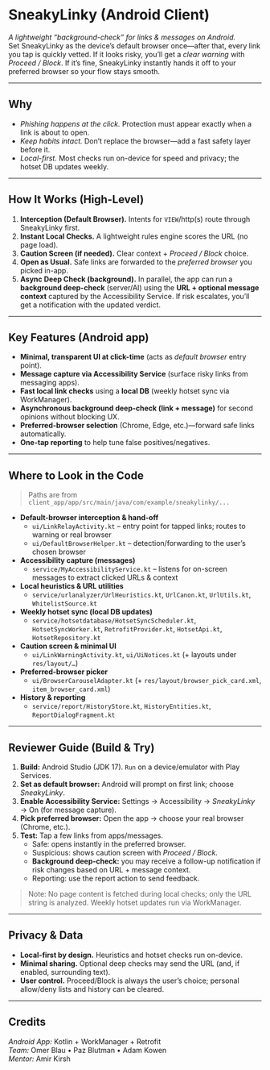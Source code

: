 # SneakyLinky (Android Client)

*A lightweight “background-check” for links & messages on Android.*  
Set SneakyLinky as the device’s default browser once—after that, every link you tap is quickly vetted. If it looks risky, you’ll get a *clear warning* with *Proceed / Block*. If it’s fine, SneakyLinky instantly hands it off to your preferred browser so your flow stays smooth.

---

## Why
- *Phishing happens at the click.* Protection must appear exactly when a link is about to open.  
- *Keep habits intact.* Don’t replace the browser—add a fast safety layer before it.  
- *Local-first.* Most checks run on-device for speed and privacy; the hotset DB updates weekly.

---

## How It Works (High-Level)
1. **Interception (Default Browser).** Intents for `VIEW`/http(s) route through SneakyLinky first.  
2. **Instant Local Checks.** A lightweight rules engine scores the URL (no page load).  
3. **Caution Screen (if needed).** Clear context + *Proceed / Block* choice.  
4. **Open as Usual.** Safe links are forwarded to the *preferred browser* you picked in-app.  
5. **Async Deep Check (background).** In parallel, the app can run a **background deep-check** (server/AI) using the **URL + optional message context** captured by the Accessibility Service. If risk escalates, you’ll get a notification with the updated verdict.

---

## Key Features (Android app)
- **Minimal, transparent UI at click-time** (acts as *default browser* entry point).  
- **Message capture via Accessibility Service** (surface risky links from messaging apps).  
- **Fast local link checks** using a **local DB** (weekly hotset sync via WorkManager).  
- **Asynchronous background deep-check (link + message)** for second opinions without blocking UX.  
- **Preferred-browser selection** (Chrome, Edge, etc.)—forward safe links automatically.  
- **One-tap reporting** to help tune false positives/negatives.

---

## Where to Look in the Code
> Paths are from `client_app/app/src/main/java/com/example/sneakylinky/...`

- **Default-browser interception & hand-off**  
  - `ui/LinkRelayActivity.kt` – entry point for tapped links; routes to warning or real browser  
  - `ui/DefaultBrowserHelper.kt` – detection/forwarding to the user’s chosen browser  
- **Accessibility capture (messages)**  
  - `service/MyAccessibilityService.kt` – listens for on-screen messages to extract clicked URLs & context  
- **Local heuristics & URL utilities**  
  - `service/urlanalyzer/UrlHeuristics.kt`, `UrlCanon.kt`, `UrlUtils.kt`, `WhitelistSource.kt`  
- **Weekly hotset sync (local DB updates)**  
  - `service/hotsetdatabase/HotsetSyncScheduler.kt`, `HotsetSyncWorker.kt`, `RetrofitProvider.kt`, `HotsetApi.kt`, `HotsetRepository.kt`  
- **Caution screen & minimal UI**  
  - `ui/LinkWarningActivity.kt`, `ui/UiNotices.kt` (+ layouts under `res/layout/…`)  
- **Preferred-browser picker**  
  - `ui/BrowserCarouselAdapter.kt` (+ `res/layout/browser_pick_card.xml`, `item_browser_card.xml`)  
- **History & reporting**  
  - `service/report/HistoryStore.kt`, `HistoryEntities.kt`, `ReportDialogFragment.kt`

---

## Reviewer Guide (Build & Try)
1. **Build:** Android Studio (JDK 17). `Run` on a device/emulator with Play Services.  
2. **Set as default browser:** Android will prompt on first link; choose *SneakyLinky*.  
3. **Enable Accessibility Service:** Settings → Accessibility → *SneakyLinky* → On (for message capture).  
4. **Pick preferred browser:** Open the app → choose your real browser (Chrome, etc.).  
5. **Test:** Tap a few links from apps/messages.  
   - Safe: opens instantly in the preferred browser.  
   - Suspicious: shows caution screen with *Proceed / Block*.  
   - **Background deep-check:** you may receive a follow-up notification if risk changes based on URL + message context.  
   - Reporting: use the report action to send feedback.  

> Note: No page content is fetched during local checks; only the URL string is analyzed. Weekly hotset updates run via WorkManager.

---

## Privacy & Data
- **Local-first by design.** Heuristics and hotset checks run on-device.  
- **Minimal sharing.** Optional deep checks may send the URL (and, if enabled, surrounding text).  
- **User control.** Proceed/Block is always the user’s choice; personal allow/deny lists and history can be cleared.

---

## Credits
*Android App:* Kotlin + WorkManager + Retrofit  
*Team:* Omer Blau • Paz Blutman • Adam Kowen  
*Mentor:* Amir Kirsh
